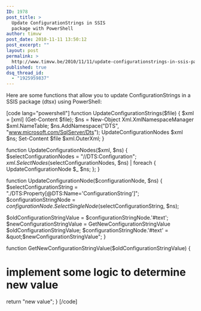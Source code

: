 ```yaml
---
ID: 1978
post_title: >
  Update ConfigurationStrings in SSIS
  package with PowerShell
author: timvw
post_date: 2010-11-11 13:50:12
post_excerpt: ""
layout: post
permalink: >
  http://www.timvw.be/2010/11/11/update-configurationstrings-in-ssis-package-with-powershell/
published: true
dsq_thread_id:
  - "1925959837"
---
```

<p>Here are some functions that allow you to update ConfigurationStrings in a SSIS package (dtsx) using PowerShell:</p>

[code lang="powershell"]
function UpdateConfigurationStrings($file)
{
 $xml = [xml] (Get-Content $file);
 $ns = New-Object Xml.XmlNamespaceManager $xml.NameTable;
 $ns.AddNamespace(&quot;DTS&quot;, &quot;www.microsoft.com/SqlServer/Dts&quot;);
 UpdateConfigurationNodes $xml $ns;
 Set-Content $file $xml.OuterXml;
}

function UpdateConfigurationNodes($xml, $ns)
{
 $selectConfigurationNodes = &quot;//DTS:Configuration&quot;;
 $xml.SelectNodes($selectConfigurationNodes, $ns) | foreach { UpdateConfigurationNode $_ $ns; };
}

function UpdateConfigurationNode($configurationNode, $ns)
{   
 $selectConfigurationString = &quot;./DTS:Property[@DTS:Name='ConfigurationString']&quot;;
 $configurationStringNode = $configurationNode.SelectSingleNode($selectConfigurationString, $ns);
    
 $oldConfigurationStringValue = $configurationStringNode.'#text';
 $newConfigurationStringValue = GetNewConfigurationStringValue $oldConfigurationStringValue;
 $configurationStringNode.'#text' = &quot;$newConfigurationStringValue&quot;; 
}

function GetNewConfigurationStringValue($oldConfigurationStringValue)
{
 # implement some logic to determine new value
 return &quot;new value&quot;;
}
[/code]
